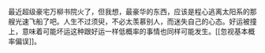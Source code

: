 最近超级豪宅万柳书院火了，但我想，最豪华的东西，应该是程心逃离太阳系的那艘光速飞船了吧。人生不过须臾，不必太羡慕别人，而迷失自己的心态。好运被撞上，意味着可能坏运这种跟好运一样低概率的事情也同样可能发生。[[忽视基本概率偏误]]。